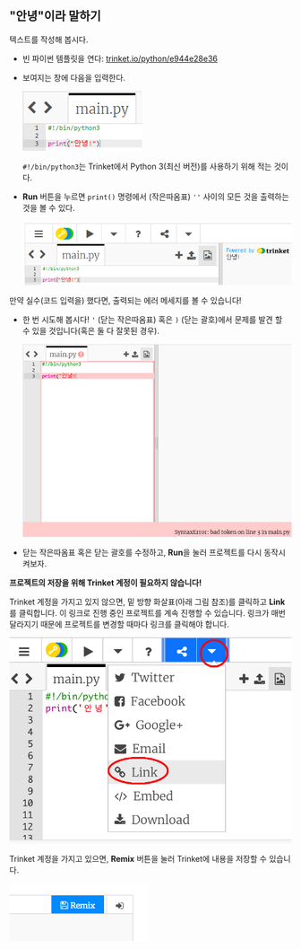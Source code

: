 ## "안녕"이라 말하기

텍스트를 작성해 봅시다.

+ 빈 파이썬 템플릿을 연다: <a href="https://trinket.io/python/e944e28e36" target="_blank">trinket.io/python/e944e28e36</a>

+ 보여지는 창에 다음을 입력한다.
    
    ![screenshot](images/me-hi.png)
    
    `#!/bin/python3`는 Trinket에서 Python 3(최신 버전)를 사용하기 위해 적는 것이다.

+ **Run** 버튼을 누르면 `print()` 명령에서 (작은따옴표) `''` 사이의 모든 것을 출력하는 것을 볼 수 있다.
    
    ![screenshot](images/me-hi-test.png)

만약 실수(코드 입력을) 했다면, 출력되는 에러 메세지를 볼 수 있습니다!

+ 한 번 시도해 봅시다! `'` (닫는 작은따옴표) 혹은 `)` (닫는 괄호)에서 문제를 발견 할 수 있을 것입니다(혹은 둘 다 잘못된 경우).
    
    ![screenshot](images/me-syntax.png)

+ 닫는 작은따옴표 혹은 닫는 괄호를 수정하고, **Run**을 눌러 프로젝트를 다시 동작시켜보자.

**프로젝트의 저장을 위해 Trinket 계정이 필요하지 않습니다!**

Trinket 계정을 가지고 있지 않으면, 밑 방향 화살표(아래 그림 참조)를 클릭하고 **Link**를 클릭합니다. 이 링크로 진행 중인 프로젝트를 계속 진행할 수 있습니다. 링크가 매번 달라지기 때문에 프로젝트를 변경할 때마다 링크를 클릭해야 합니다.

![screenshot](images/me-link.png)

Trinket 계정을 가지고 있으면, **Remix** 버튼을 눌러 Trinket에 내용을 저장할 수 있습니다.

![screenshot](images/me-remix.png)